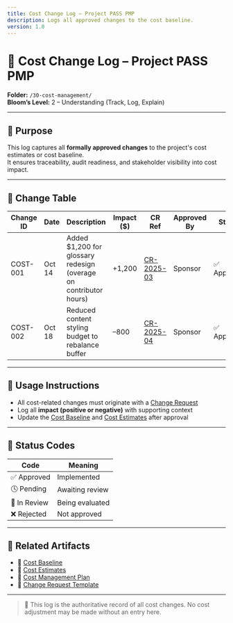 ```yaml
---
title: Cost Change Log – Project PASS PMP
description: Logs all approved changes to the cost baseline.
version: 1.0
---
```


# 🔁 Cost Change Log – Project PASS PMP  
**Folder:** `/30-cost-management/`  
**Bloom’s Level:** 2 – Understanding (Track, Log, Explain)

---

## 📎 Purpose

This log captures all **formally approved changes** to the project's cost estimates or cost baseline.  
It ensures traceability, audit readiness, and stakeholder visibility into cost impact.

---

## 📑 Change Table

| Change ID | Date | Description | Impact ($) | CR Ref | Approved By | Status |
|-----------|------|-------------|-------------|--------|-------------|--------|
| COST-001  | Oct 14 | Added $1,200 for glossary redesign (overage on contributor hours) | +1,200 | [CR-2025-03](../00-project-integration-management/change-management/change-request-template.md) | Sponsor | ✅ Approved |
| COST-002  | Oct 18 | Reduced content styling budget to rebalance buffer | –800 | [CR-2025-04](../00-project-integration-management/change-management/change-request-template.md) | Sponsor | ✅ Approved |

---

## 📘 Usage Instructions

- All cost-related changes must originate with a [Change Request](../00-project-integration-management/change-management/change-request-template.md)
- Log all **impact (positive or negative)** with supporting context
- Update the [Cost Baseline](./Cost-Baseline.md) and [Cost Estimates](./Cost-Estimates.md) after approval

---

## 🔁 Status Codes

| Code | Meaning |
|------|---------|
| ✅ Approved | Implemented |
| 🕓 Pending | Awaiting review |
| 🔄 In Review | Being evaluated |
| ❌ Rejected | Not approved |

---

## 📎 Related Artifacts

- 📄 [Cost Baseline](./Cost-Baseline.md)  
- 📄 [Cost Estimates](./Cost-Estimates.md)  
- 📄 [Cost Management Plan](./Cost-Management-Plan.md)  
- 📄 [Change Request Template](../00-project-integration-management/change-management/change-request-template.md)

---

> 📌 This log is the authoritative record of all cost changes. No cost adjustment may be made without an entry here.
